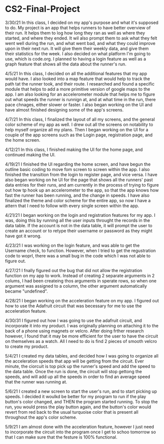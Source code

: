 # CS2-Final-Project

3/30/21
In this class, I decided on my app's purpose and what it's supposed to do. My project is an app that helps runners to have better overview of their run. It helps them to log how long they ran as well as where they started, and where they ended. It wil also prompt them to ask what they felt went well during the run, and what went bad, and what they could improve upon in their next run. It will give them their weekly data, and give them their statistics for the week. I also decided on what platform I'm going to use, which is code.org. I planned to having a login feature as well as a graph feature that shows all the data about the runner's run. 

4/5/21
In this class, I decided on all the additional features that my app would have. I also looked into a map feature that would help to track the path tat the runner took, and their route. I researched and found a specific module that helps to add a more primitive version of google maps to the app. I am also looking for an accelerometer module that helps me to figure out what speeds the runner is runnign at, and at what time in the run, there pace chnages, either slower or faster. I also began working on the UI and have almost finished designing some of the app's screens.

4/7/21
In this class, I finalized the layout of all my screens, and the general color scheme of my app as well. I drew out all the screens on notability to help myself organize all my plans. Then I began working on the UI for a couple of the app screens such as the Login page, registration page, and the home screen.

4/12/21
In this class, I finished making the UI for the home page, and continued making the UI.

4/19/21
I finished the UI regarding the home screen, and have begun the outline basic coding to move fom screen to screen within the app. I also finished the transition from the login to register page, and vice versa. I have also began working on he UI for the page that shows all the runners' past data entries for their runs, and am currently in the process of trying to figure out how tp hook up an accelerometer to the app, so that the app knows how fast the runner has been running, and the change in speeds. I have also finalized the theme and color scheme for the entire app, so now I have a attern that I need to follow with every single screen within the app. 

4/21/21
I began working on the login and registration features for my app. I was, doing this by running all the user inputs throught the records in the data table. If the account is not in the data table, it will prompt the user to create an account or to retype their username or password as they might have got it wrong.

4/23/21
I was working on the login feature, and was able to get the Username check, to function. However, when I tried to get the regustration code to woprl, there was a small bug in the code which I was not able to figure out. 

4/27/21
I fnally figured out the bug that did not allow the registration function on my app to work. Instead of creating 2 separate arguments in 2 colums, I had been createing thos arguments in sperate rows, so when one argument was assigned to a column, the other argument automatically became "undefined".

4/28/21
I began working on the acceleration feature on my app. I figured out how to use the Adafruit circuit that was becessary for me to use the acceleration feature. 

4/30/31 
I figured out how I was going to use the adafruit circuit, and incorporate it into my product. I was originally planning on attaching it  to the back of a phone using magnets or velcro. After doing frther research however, I found that it may be more efficient for the user to have the circuit on themselves as a watch. All I need to do is find 2 pieces of smooth velcro to create my product. 

5/4/21
I created my data tables, and decided how I was going to organize all the acceleration speeds that app will be getting from the circuit. Ever minute, the ciorcuit is top pick up the runner's speed and add the speed to the data table. Once the run is done, the circuit will stop gettong the speeds, and will add up all the speeds in order to find an average speed that the runner was running at.

5/6/21
I created a new screen to start the user's run, and to start picking up speeds. I decided it woulkd be better for my program to run if the play button's color changed, and THEN the program started running. To stop the run, you would press the play button again, and the button's color would revert from red back to the usual turquoise color that is present all throughout the app's color scheme. 

5/9/21 
I am almost done with the acceleration feature, however I just need to incorporate the circuit into the program once I get to schoo tomorrow so that I can make sure that the festure is 100% functional.










